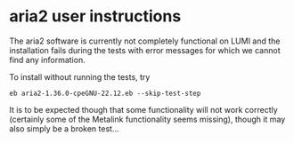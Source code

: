 # aria2 user instructions

The aria2 software is currently not completely functional on LUMI and the installation 
fails during the tests with error messages for which we cannot find any information.

To install without running the tests, try

```
eb aria2-1.36.0-cpeGNU-22.12.eb --skip-test-step
```

It is to be expected though that some functionality will not work correctly
(certainly some of the Metalink functionality seems missing), though it may
also simply be a broken test...

